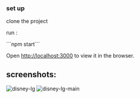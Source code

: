 ### set up 
<p>clone the project</p>
<p>run : </p> ```npm start```

Open [http://localhost:3000](http://localhost:3000) to view it in the browser.


## screenshots:
![disney-lg](https://user-images.githubusercontent.com/68134403/139709647-9dbcc565-2f2e-4fed-ab52-cacd8a1d5e81.png)
![disney-lg-main](https://user-images.githubusercontent.com/68134403/139709670-3fb14f47-aca1-4574-90ac-5ec1870cfbef.png)



